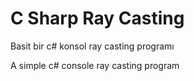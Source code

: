 # C Sharp Ray Casting
<p>Basit bir c# konsol ray casting programı</p>
<p>A simple c# console ray casting program</p>
